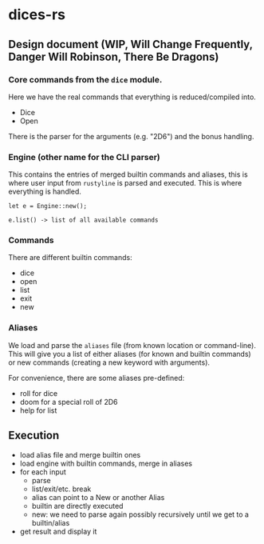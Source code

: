 # dices-rs

## Design document (WIP, Will Change Frequently, Danger Will Robinson, There Be Dragons)

### Core commands from the `dice` module.

Here we have the real commands that everything is reduced/compiled into.

- Dice
- Open

There is the parser for the arguments (e.g. "2D6") and the bonus handling.

### Engine (other name for the CLI parser)

This contains the entries of merged builtin commands and aliases, this is where user input from `rustyline` is parsed
and executed. This is where everything is handled.

    let e = Engine::new();

    e.list() -> list of all available commands

### Commands

There are different builtin commands:

- dice
- open
- list
- exit
- new

### Aliases

We load and parse the `aliases` file (from known location or command-line). This will give you a list of either
aliases (for known and builtin commands) or new commands (creating a new keyword with arguments).

For convenience, there are some aliases pre-defined:

- roll for dice
- doom for a special roll of 2D6
- help for list

## Execution

- load alias file and merge builtin ones
- load engine with builtin commands, merge in aliases
- for each input
  - parse
  - list/exit/etc. break
  - alias can point to a New or another Alias
  - builtin are directly executed
  - new: we need to parse again possibly recursively until we get to a builtin/alias
- get result and display it

